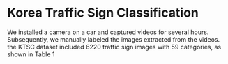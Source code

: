 # Korea Traffic Sign Classification

We installed a camera on a car and captured videos for several hours. Subsequently, we manually labeled the images extracted from the videos. the KTSC dataset included 6220
traffic sign images with 59 categories, as shown in Table 1

